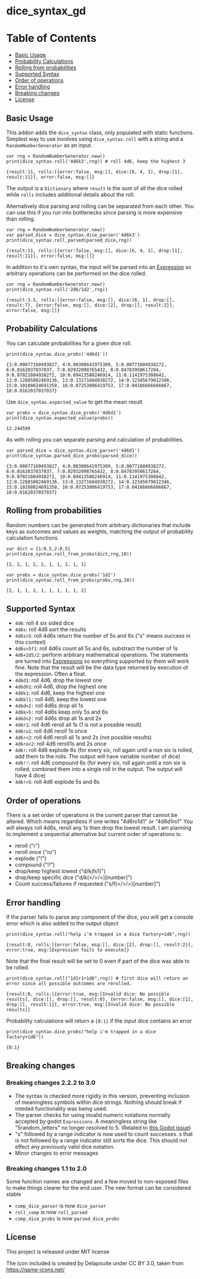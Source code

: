 # dice_syntax_gd

Table of Contents
=================

   * [Basic Usage](#basic-usage)
   * [Probability Calculations](#probability-calculations)
   * [Rolling from probabilities](#rolling-from-probabilities)
   * [Supported Syntax](#supported-syntax)
   * [Order of operations](#order-of-operations)
   * [Error handling](#error-handling)
   * [Breaking changes](#breaking-changes)
   * [License](#license)


## Basic Usage

This addon adds the `dice_syntax` class, only populated with static functions. Simplest
way to use involves using `dice_syntax.roll` with a string and a `RandomNumberGenerator` as an input.

```
var rng = RandomNumberGenerator.new()
print(dice_syntax.roll('4d6k3',rng)) # roll 4d6, keep the highest 3
```
```
{result:11, rolls:[{error:false, msg:[], dice:[6, 4, 1], drop:[1], result:11}], error:false, msg:[]}
```

The output is a `Dictionary` where `result` is the sum of all the dice rolled while `rolls`
includes additional details about the roll.

Alternatively dice parsing and rolling can be separated from each other. You can use
this if you run into bottlenecks since parsing is more expensive than rolling.

```
var rng = RandomNumberGenerator.new()
var parsed_dice = dice_syntax.dice_parser('4d6k3')
print(dice_syntax.roll_parsed(parsed_dice,rng))
```
```
{result:11, rolls:[{error:false, msg:[], dice:[6, 4, 1], drop:[1], result:11}], error:false, msg:[]}
```

In addition to it's own syntax, the input will be parsed into an [Expression](https://docs.godotengine.org/en/stable/classes/class_expression.html)
so arbitrary operations can be performed on the dice rolled.

```
var rng = RandomNumberGenerator.new()
print(dice_syntax.roll('2d6/1d2',rng))
```
```
{result:3.5, rolls:[{error:false, msg:[], dice:[6, 1], drop:[], result:7}, {error:false, msg:[], dice:[2], drop:[], result:2}], error:false, msg:[]}
```


## Probability Calculations

You can calculate probabilities for a given dice roll.

```
print(dice_syntax.dice_probs('4d6d1'))
```
```
{3:0.00077160493827, 4:0.00308641975309, 5:0.00771604938272, 6:0.0162037037037, 7:0.02932098765432, 8:0.04783950617284, 9:0.07021604938272, 10:0.09413580246914, 11:0.1141975308642, 12:0.12885802469136, 13:0.13271604938272, 14:0.12345679012346, 15:0.10108024691358, 16:0.07253086419753, 17:0.04166666666667, 18:0.0162037037037}
```

Use `dice_syntax.expected_value` to get the mean result
```
var probs = dice_syntax.dice_probs('4d6d1')
print(dice_syntax.expected_value(probs))
```
```
12.244599
```

As with rolling you can separate parsing and calculation of probabilities.

```
var parsed_dice = dice_syntax.dice_parser('4d6d1')
print(dice_syntax.parsed_dice_probs(parsed_dice))
```
```
{3:0.00077160493827, 4:0.00308641975309, 5:0.00771604938272, 6:0.0162037037037, 7:0.02932098765432, 8:0.04783950617284, 9:0.07021604938272, 10:0.09413580246914, 11:0.1141975308642, 12:0.12885802469136, 13:0.13271604938272, 14:0.12345679012346, 15:0.10108024691358, 16:0.07253086419753, 17:0.04166666666667, 18:0.0162037037037}
```

## Rolling from probabilities

Random numbers can be generated from arbitrary dictionaries that include keys as outcomes
and values as weights, matching the output of probability calculation functions.

```
var dict = {1:0.5,2:0.5}
print(dice_syntax.roll_from_probs(dict,rng,10))
```
```
[2, 2, 1, 2, 2, 1, 1, 2, 1, 1]
```

```
var probs = dice_syntax.dice_probs('1d2')
print(dice_syntax.roll_from_probs(probs,rng,10))
```
```
[2, 1, 1, 2, 1, 1, 1, 1, 1, 2]
```

## Supported Syntax

- `4d6`: roll 4 six sided dice
- `4d6s`: roll 4d6 sort the results
- `4d6s>5`: roll 4d6s return the number of 5s and 6s ("s" means success in this context)
- `4d6s>5f1`: roll 4d6s count all 5s and 6s, substract the number of 1s
- `4d6+2d5/2`: perform arbitrary mathematical operations. The statements are turned into [Expressions](https://docs.godotengine.org/en/stable/classes/class_expression.html) so everything supported by them will work fine. Note that the result will be the data type returned by execution of the expression. Often a float. 
- `4d6d1`: roll 4d6, drop the lowest one
- `4d6dh1`: roll 4d6, drop the highest one
- `4d6k1`: roll 4d6, keep the highest one
- `4d6kl1:` roll 4d6, keep the lowest one
- `4d6d=1:` roll 4d6s drop all 1s
- `4d6k>5:` roll 4d6s keep only 5s and 6s
- `4d6d<2:` roll 4d6s drop all 1s and 2s
- `4d6r1`: roll 4d6 reroll all 1s (1 is not a possible result)
- `4d6ro1`: roll 4d6 reroll 1s once
- `4d6r<2`: roll 4d6 reroll all 1s and 2s (not possible results)
- `4d6ro<2`: roll 4d6 reroll1s and 2s once
- `4d6!`: roll 4d6 explode 6s (for every six, roll again until a non six is rolled, add them to the rolls. The output will have variable number of dice)
- `4d6!!`: roll 4d6 compound 6s (for every six, roll again until a non six is rolled, combined them into a single roll in the output. The output will have 4 dice)
- `4d6!>5`: roll 4d6 explode 5s and 6s

## Order of operations

There is a set order of operations in the current parser that cannot be altered. Which
means regardless if one writes "4d6ro1d1" or "4d6d1ro1" You will always roll 4d6s,
reroll any 1s then drop the lowest result. I am planning to implement a sequential 
alternative but current order of operations is:

- reroll ("r")
- reroll once ("ro")
- explode ("!")
- compound ("!!")
- drop/keep highest lowest ("d/k(h/l)")
- drop/keep specific dice ("d/k(</>/=)[number]")
- Count success/failures if requested ("s/f(</>/=)[number]")

## Error handling

If the parser fails to parse any component of the dice, you will get a console error
which is also added to the output object

```
print(dice_syntax.roll("help i'm trapped in a dice factory+1d6",rng))
```
```
{result:0, rolls:[{error:false, msg:[], dice:[2], drop:[], result:2}], error:true, msg:[Expression fails to execute]}
```

Note that the final result will be set to 0 even if part of the dice was able to be rolled.

```
print(dice_syntax.roll("1d1r1+1d6",rng)) # first dice will return an error since all possible outcomes are rerolled.
```
```
{result:0, rolls:[{error:true, msg:[Invalid dice: No possible results], dice:[], drop:[], result:0}, {error:false, msg:[], dice:[1], drop:[], result:1}], error:true, msg:[Invalid dice: No possible results]}
```

Probability calculations will return a `{0:1}` if the input dice contains an error
```
print(dice_syntax.dice_probs("help i'm trapped in a dice factory+1d6"))
```
```
{0:1}
```



## Breaking changes

### Breaking changes 2.2.2 to 3.0

- The syntax is checked more rigidly in this version, preventing inclusion of meaningless
symbols within dice strings. Nothing should break if inteded functionality was being
used.
- The parser checks for using invalid numeric notations normally accepted by godot
`Expressions`. A meaningless string like "5random_letters" no longer resolved to 5.
(Related to [this Godot issue](https://github.com/godotengine/godot/issues/81895))
- "s" followed by a range indicator is now used to count successes. s that is not followed
by a range indicator still sorts the dice. This should not effect any previously valid
dice notation.
- Minor changes to error messages

### Breaking changes 1.1 to 2.0

Some function names are changed and a few moved to non-exposed files to make 
things clearer for the end user. The new format can be considered stable

- `comp_dice_parser` is now `dice_parser`
- `roll_comp` is now `roll_parsed`
- `comp_dice_probs` is now `parsed_dice_probs`

## License

This project is released under MIT license

The icon included is created by Delapouite under CC BY 3.0, taken from https://game-icons.net/
